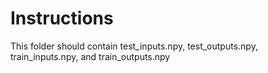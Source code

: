 Instructions
============

This folder should contain test_inputs.npy, test_outputs.npy, train_inputs.npy, and train_outputs.npy